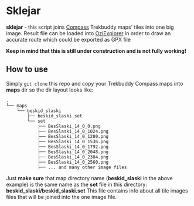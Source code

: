 # Sklejar #

**sklejar** - this script joins [Compass](http://compass.krakow.pl) Trekbuddy 
maps' tiles into one big image. Result file can be loaded into
[OziExplorer](http://www.oziexplorer3.com) in order to draw an accurate route
which could be exported as GPX file

**Keep in mind that this is still under construction and is not fully working!**

## How to use ##

Simply `git clone` this repo and copy your Trekbuddy Compass maps into **maps**
dir so the dir layout looks like:

    .
    └── maps
        └── beskid_slaski
            ├── beskid_slaski.set
            └── set
                ├── BesSlaski_14_0_0.png
                ├── BesSlaski_14_0_1024.png
                ├── BesSlaski_14_0_1280.png
                ├── BesSlaski_14_0_1536.png
                ├── BesSlaski_14_0_1792.png
                ├── BesSlaski_14_0_2048.png
                ├── BesSlaski_14_0_2304.png
                ├── BesSlaski_14_0_2560.png
                ├── ... and many other image files
     
Just **make sure** that map directory name (**beskid_slaski** in the above example) 
is the same name as the **set** file in this directory: **beskid_slaski/beskid_slaski.set**
This file contains info about all tile images files that will be joined into the
one image file.
